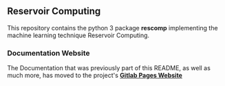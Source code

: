 ## Reservoir Computing

This repository contains the python 3 package **rescomp** implementing the machine learning technique Reservoir Computing.
 
### Documentation Website

The Documentation that was previously part of this README, as well as much more, has moved to the project's [**Gitlab Pages Website**][gitlab pages website]


[maintainer mail adresses]: mailto:Jonas.Aumeier@dlr.de,Sebastian.Baur@dlr.de,Joschka.Herteux@dlr.de,Youssef.Mabrouk@dlr.de?cc=Christoph.Raeth@dlr.de
[gitlab pages website]: https://rescom.pages.gitlab.dlr.de/reservoir-computing/
[rescomp gitlab link]: https://gitlab.dlr.de/rescom/reservoir-computing
